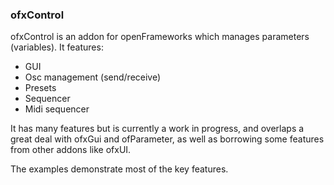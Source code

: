 ### ofxControl

ofxControl is an addon for openFrameworks which manages parameters (variables). It features:

 * GUI
 * Osc management (send/receive)
 * Presets
 * Sequencer
 * Midi sequencer

It has many features but is currently a work in progress, and overlaps a great deal with ofxGui and ofParameter, as well as borrowing some features from other addons like ofxUI. 	

The examples demonstrate most of the key features.